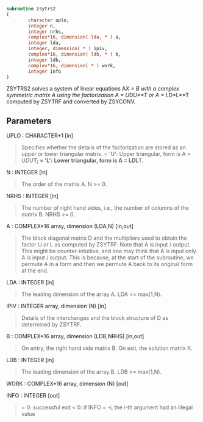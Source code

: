 ```fortran
subroutine zsytrs2
(
        character uplo,
        integer n,
        integer nrhs,
        complex*16, dimension( lda, * ) a,
        integer lda,
        integer, dimension( * ) ipiv,
        complex*16, dimension( ldb, * ) b,
        integer ldb,
        complex*16, dimension( * ) work,
        integer info
)
```

ZSYTRS2 solves a system of linear equations A*X = B with a complex
symmetric matrix A using the factorization A = U*D*U**T or
A = L*D*L**T computed by ZSYTRF and converted by ZSYCONV.

## Parameters
UPLO : CHARACTER*1 [in]
> Specifies whether the details of the factorization are stored
> as an upper or lower triangular matrix.
> = 'U':  Upper triangular, form is A = U*D*U**T;
> = 'L':  Lower triangular, form is A = L*D*L**T.

N : INTEGER [in]
> The order of the matrix A.  N >= 0.

NRHS : INTEGER [in]
> The number of right hand sides, i.e., the number of columns
> of the matrix B.  NRHS >= 0.

A : COMPLEX*16 array, dimension (LDA,N) [in,out]
> The block diagonal matrix D and the multipliers used to
> obtain the factor U or L as computed by ZSYTRF.
> Note that A is input / output. This might be counter-intuitive,
> and one may think that A is input only. A is input / output. This
> is because, at the start of the subroutine, we permute A in a
> form and then we permute A back to its original form at
> the end.

LDA : INTEGER [in]
> The leading dimension of the array A.  LDA >= max(1,N).

IPIV : INTEGER array, dimension (N) [in]
> Details of the interchanges and the block structure of D
> as determined by ZSYTRF.

B : COMPLEX*16 array, dimension (LDB,NRHS) [in,out]
> On entry, the right hand side matrix B.
> On exit, the solution matrix X.

LDB : INTEGER [in]
> The leading dimension of the array B.  LDB >= max(1,N).

WORK : COMPLEX*16 array, dimension (N) [out]

INFO : INTEGER [out]
> = 0:  successful exit
> < 0:  if INFO = -i, the i-th argument had an illegal value
